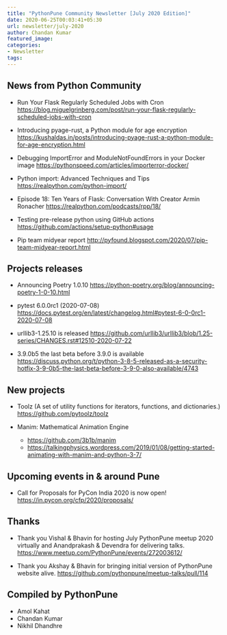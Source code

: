 ```yaml
---
title: "PythonPune Community Newsletter [July 2020 Edition]"
date: 2020-06-25T00:03:41+05:30
url: newsletter/july-2020
author: Chandan Kumar
featured_image:
categories:
- Newsletter
tags:
---
```


## News from Python Community

* Run Your Flask Regularly Scheduled Jobs with Cron 
  https://blog.miguelgrinberg.com/post/run-your-flask-regularly-scheduled-jobs-with-cron

* Introducing pyage-rust, a Python module for age encryption 
  https://kushaldas.in/posts/introducing-pyage-rust-a-python-module-for-age-encryption.html

* Debugging ImportError and ModuleNotFoundErrors in your Docker image 
  https://pythonspeed.com/articles/importerror-docker/

* Python import: Advanced Techniques and Tips 
  https://realpython.com/python-import/

* Episode 18: Ten Years of Flask: Conversation With Creator Armin Ronacher 
  https://realpython.com/podcasts/rpp/18/

* Testing pre-release python using GitHub actions 
  https://github.com/actions/setup-python#usage

* Pip team midyear report 
  http://pyfound.blogspot.com/2020/07/pip-team-midyear-report.html

## Projects releases

* Announcing Poetry 1.0.10 
  https://python-poetry.org/blog/announcing-poetry-1-0-10.html

* pytest 6.0.0rc1 (2020-07-08) 
  https://docs.pytest.org/en/latest/changelog.html#pytest-6-0-0rc1-2020-07-08

* urllib3-1.25.10 is released 
  https://github.com/urllib3/urllib3/blob/1.25-series/CHANGES.rst#12510-2020-07-22

* 3.9.0b5 the last beta before 3.9.0 is available 
  https://discuss.python.org/t/python-3-8-5-released-as-a-security-hotfix-3-9-0b5-the-last-beta-before-3-9-0-also-available/4743

## New projects

* Toolz (A set of utility functions for iterators, functions, and dictionaries.) 
  https://github.com/pytoolz/toolz

* Manim: Mathematical Animation Engine 
  * https://github.com/3b1b/manim 
  * https://talkingphysics.wordpress.com/2019/01/08/getting-started-animating-with-manim-and-python-3-7/

## Upcoming events in & around Pune

* Call for Proposals for PyCon India 2020 is now open! 
  https://in.pycon.org/cfp/2020/proposals/

## Thanks

* Thank you Vishal & Bhavin for hosting July PythonPune meetup 2020 virtually and Anandprakash & Devendra for delivering talks. 
  https://www.meetup.com/PythonPune/events/272003612/

* Thank you Akshay & Bhavin for bringing initial version of PythonPune website alive. 
  https://github.com/pythonpune/meetup-talks/pull/114

## Compiled by PythonPune

* Amol Kahat
* Chandan Kumar
* Nikhil Dhandhre
